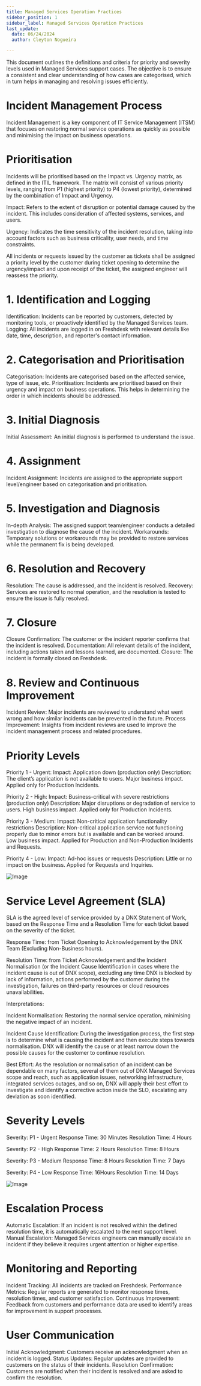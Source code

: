 ```yaml
---
title: Managed Services Operation Practices
sidebar_position: 1
sidebar_label: Managed Services Operation Practices
last_update:
  date: 06/24/2024
  author: Cleyton Nogueira

---
```


This document outlines the definitions and criteria for priority and severity levels used in Managed Services support cases. The objective is to ensure a consistent and clear understanding of how cases are categorised, which in turn helps in managing and resolving issues efficiently.

# **Incident Management Process**

Incident Management is a key component of IT Service Management (ITSM) that focuses on restoring normal service operations as quickly as possible and minimising the impact on business operations.

# **Prioritisation**
Incidents will be prioritised based on the Impact vs. Urgency matrix, as defined in the ITIL framework. The matrix will consist of various priority levels, ranging from P1 (highest priority) to P4 (lowest priority), determined by the combination of Impact and Urgency.

Impact: Refers to the extent of disruption or potential damage caused by the incident. This includes consideration of affected systems, services, and users.

Urgency: Indicates the time sensitivity of the incident resolution, taking into account factors such as business criticality, user needs, and time constraints.

All incidents or requests issued by the customer as tickets shall be assigned a priority level by the customer during ticket opening to determine the urgency/impact and upon receipt of the ticket, the assigned engineer will reassess the priority.

# 1. Identification and Logging
  Identification: Incidents can be reported by customers, detected by monitoring tools, or proactively identified by the Managed Services team.
  Logging: All incidents are logged in on Freshdesk with relevant details like date, time, description, and reporter's contact information.

# 2. Categorisation and Prioritisation
  Categorisation: Incidents are categorised based on the affected service, type of issue, etc.
  Prioritisation: Incidents are prioritised based on their urgency and impact on business operations. This helps in determining the order in which incidents should be addressed.

# 3. Initial Diagnosis
  Initial Assessment: An initial diagnosis is performed to understand the issue. 

# 4. Assignment
  Incident Assignment: Incidents are assigned to the appropriate support level/engineer based on categorisation and prioritisation.

# 5. Investigation and Diagnosis
  In-depth Analysis: The assigned support team/engineer conducts a detailed investigation to diagnose the cause of the incident.
  Workarounds: Temporary solutions or workarounds may be provided to restore services while the permanent fix is being developed.

# 6. Resolution and Recovery
  Resolution: The cause is addressed, and the incident is resolved.
  Recovery: Services are restored to normal operation, and the resolution is tested to ensure the issue is fully resolved.

# 7. Closure
  Closure Confirmation: The customer or the incident reporter confirms that the incident is resolved.
  Documentation: All relevant details of the incident, including actions taken and lessons learned, are documented.
  Closure: The incident is formally closed on Freshdesk.

# 8. Review and Continuous Improvement
  Incident Review: Major incidents are reviewed to understand what went wrong and how similar incidents can be prevented in the future.
  Process Improvement: Insights from incident reviews are used to improve the incident management process and related procedures.

# **Priority Levels**
  Priority 1 - Urgent: 
    Impact: Application down (production only)
    Description: The client’s application is not available to users.  Major business impact. Applied only for Production Incidents.

  Priority 2 - High:
    Impact: Business-critical with severe restrictions (production only)
    Description: Major disruptions or degradation of service to users. High business impact. Applied only for Production Incidents.

  Priority 3 - Medium:
    Impact: Non-critical application functionality restrictions
    Description: Non-critical application service not functioning properly due to minor errors but is available and can be worked around. Low business impact. Applied for Production and Non-Production Incidents and Requests.

  Priority 4 - Low:
    Impact: Ad-hoc issues or requests
    Description: Little or no impact on the business. Applied for Requests and Inquiries.

![Image](/assets/images/priority_matrix.png)

# **Service Level Agreement (SLA)**   

SLA is the agreed level of service provided by a DNX Statement of Work, based on the Response Time and a Resolution Time for each ticket based on the severity of the ticket.

Response Time: from Ticket Opening to Acknowledgement by the DNX Team (Excluding Non-Business hours).

Resolution Time: from Ticket Acknowledgement and the Incident Normalisation (or the Incident Cause Identification in cases where the incident cause is out of DNX scope), excluding any time DNX is blocked by lack of information, actions performed by the customer during the investigation, failures on third-party resources or cloud resources unavailabilities.

Interpretations:

Incident Normalisation: Restoring the normal service operation, minimising the negative impact of an incident.

Incident Cause Identification: During the investigation process, the first step is to determine what is causing the incident and then execute steps towards normalisation. DNX will identify the cause or at least narrow down the possible causes for the customer to continue resolution.

Best Effort: As the resolution or normalisation of an incident can be dependable on many factors, several of them out of DNX Managed Services scope and reach, such as application issues, networking infrastructure, integrated services outages, and so on, DNX will apply their best effort to investigate and identify a corrective action inside the SLO, escalating any deviation as soon identified.     
          
# **Severity Levels**
  Severity: P1 - Urgent
    Response Time: 30 Minutes
    Resolution Time: 4 Hours

  Severity: P2 - High
    Response Time: 2 Hours
    Resolution Time: 8 Hours

  Severity: P3 - Medium
    Response Time: 8 Hours
    Resolution Time: 7 Days

  Severity: P4 - Low
    Response Time: 16Hours
    Resolution Time: 14 Days 

![Image](/assets/images/Severity_Matrix.png) 

# **Escalation Process**
  Automatic Escalation: If an incident is not resolved within the defined resolution time, it is automatically escalated to the next support level.
  Manual Escalation: Managed Services engineers can manually escalate an incident if they believe it requires urgent attention or higher expertise.

# **Monitoring and Reporting**
  Incident Tracking: All incidents are tracked on Freshdesk.
  Performance Metrics: Regular reports are generated to monitor response times, resolution times, and customer satisfaction.
  Continuous Improvement: Feedback from customers and performance data are used to identify areas for improvement in support processes.

# **User Communication**
  Initial Acknowledgment: Customers receive an acknowledgment when an incident is logged.
  Status Updates: Regular updates are provided to customers on the status of their incidents.
  Resolution Confirmation: Customers are notified when their incident is resolved and are asked to confirm the resolution.
